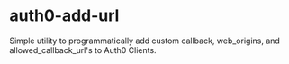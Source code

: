 # auth0-add-url
Simple utility to programmatically add custom callback, web_origins, and allowed_callback_url's to Auth0 Clients.
